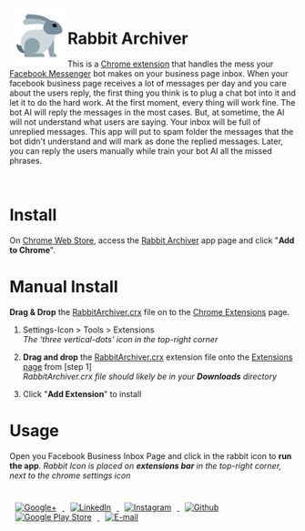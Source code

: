 <!-- Library Logo -->
<img src="icons/icon128.png?raw=true" align="left" hspace="1" vspace="1">



# Rabbit Archiver


This is a [Chrome extension](https://developer.chrome.com/extensions) that handles the mess your [Facebook Messenger](https://facebook.messenger.com) bot makes on your business page inbox.  When your facebook business page receives a lot of messages per day and you care about the users reply, the first thing you think is to plug a chat bot into it and let it to do the hard work.  At the first moment, every thing will work fine. The bot AI will reply the messages in the most cases. But, at sometime, the AI will not understand what users are saying. Your inbox will be full of unreplied messages. This app will put to spam folder the messages that the bot didn't understand and will mark as done the replied messages. Later, you can reply the users manually while train your bot AI all the missed phrases.

</br>

# Install
 On [Chrome Web Store](https://chrome.google.com/webstore), access the [Rabbit Archiver](https://chrome.google.com/webstore/detail/rabbit-archiver/kobnnffpeggijcjgcnimpjkjnkgbfdad) app page and click "**Add to Chrome**". 

# Manual Install

**Drag & Drop** the [RabbitArchiver.crx](/extension/RabbitArchiver.crx) file on to the [Chrome Extensions](chrome://extensions/) page.
1. Settings-Icon > Tools > Extensions  
 *The 'three vertical-dots' icon in the top-right corner*

2. **Drag and drop** the [RabbitArchiver.crx](/extension/RabbitArchiver.crx) extension file onto the [Extensions page](chrome://extensions/) from [step 1]  
 *RabbitArchiver.crx file should likely be in your **Downloads** directory*

3. Click "**Add Extension**" to install

# Usage
 
 Open you Facebook Business Inbox Page and click in the rabbit icon to **run the app**.
 *Rabbit Icon is placed on **extensions bar** in the top-right corner, next to the chrome settings icon*

#

<a href="https://plus.google.com/+JuniorVansuita" target="_blank">
 <img src="https://s20.postimg.org/59xees8vt/google_plus.png" alt="Google+" witdh="44" height="44" hspace="10">
</a>
<a href="https://www.linkedin.com/in/arleu-cezar-vansuita-júnior-83769271" target="_blank">
 <img src="https://s20.postimg.org/vxoeax4ah/linkedin.png" alt="LinkedIn" witdh="44" height="44" hspace="10">
</a>
<a href="https://www.instagram.com/jnrvans/" target="_blank">
 <img src="https://s20.postimg.org/lyyuap5h5/instagram.png" alt="Instagram" witdh="44" height="44" hspace="10">
</a>
<a href="https://github.com/jrvansuita" target="_blank">
 <img src="https://s20.postimg.org/jf37glhx5/github.png" alt="Github" witdh="44" height="44" hspace="10">
</a>
<a href="https://play.google.com/store/apps/dev?id=8002078663318221363" target="_blank">
 <img src="https://s20.postimg.org/5iuz4plo9/android.png" alt="Google Play Store" witdh="44" height="44" hspace="10">
</a>
<a href="mailto:vansuita.jr@gmail.com" target="_blank" >
 <img src="https://s20.postimg.org/slli3vn5l/email.png" alt="E-mail" witdh="44" height="44" hspace="10">
</a>
